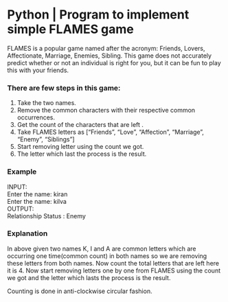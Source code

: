 # Python | Program to implement simple FLAMES game

FLAMES is a popular game named after the acronym: Friends, Lovers, Affectionate, Marriage, Enemies, Sibling. This game does not accurately predict whether or not an individual is right for you, but it can be fun to play this with your friends.

### There are few steps in this game:
1. Take the two names.
2. Remove the common characters with their respective common occurrences.
3. Get the count of the characters that are left .
4. Take FLAMES letters as [“Friends”, “Love”, “Affection”, “Marriage”, “Enemy”, “Siblings”]
5. Start removing letter using the count we got.
6. The letter which last the process is the result.

### Example
INPUT:                                                                                                                                                                              
Enter the name: kiran                                                                                                                                                                
Enter the name: kilva                                                                                                                                                                
OUTPUT:                                                                                                                                                                              
Relationship Status : Enemy

### Explanation
In above given two names K, I and A are common letters which are occurring one time(common count) in both names so we are removing these letters from both names. Now count the total letters that are left here it is 4. Now start removing letters one by one from FLAMES using the count we got and the letter which lasts the process is the result.

Counting is done in anti-clockwise circular fashion.
